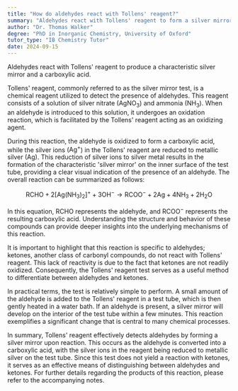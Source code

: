 ```yaml
---
title: "How do aldehydes react with Tollens' reagent?"
summary: "Aldehydes react with Tollens' reagent to form a silver mirror and a carboxylic acid."
author: "Dr. Thomas Walker"
degree: "PhD in Inorganic Chemistry, University of Oxford"
tutor_type: "IB Chemistry Tutor"
date: 2024-09-15
---
```


Aldehydes react with Tollens' reagent to produce a characteristic silver mirror and a carboxylic acid.

Tollens' reagent, commonly referred to as the silver mirror test, is a chemical reagent utilized to detect the presence of aldehydes. This reagent consists of a solution of silver nitrate ($\text{AgNO}_3$) and ammonia ($\text{NH}_3$). When an aldehyde is introduced to this solution, it undergoes an oxidation reaction, which is facilitated by the Tollens' reagent acting as an oxidizing agent.

During this reaction, the aldehyde is oxidized to form a carboxylic acid, while the silver ions ($\text{Ag}^+$) in the Tollens' reagent are reduced to metallic silver ($\text{Ag}$). This reduction of silver ions to silver metal results in the formation of the characteristic 'silver mirror' on the inner surface of the test tube, providing a clear visual indication of the presence of an aldehyde. The overall reaction can be summarized as follows:

$$
\text{RCHO} + 2[\text{Ag}(\text{NH}_3)_2]^+ + 3\text{OH}^- \rightarrow \text{RCOO}^- + 2\text{Ag} + 4\text{NH}_3 + 2\text{H}_2\text{O}
$$

In this equation, $\text{RCHO}$ represents the aldehyde, and $\text{RCOO}^-$ represents the resulting carboxylic acid. Understanding the structure and behavior of these compounds can provide deeper insights into the underlying mechanisms of this reaction.

It is important to highlight that this reaction is specific to aldehydes; ketones, another class of carbonyl compounds, do not react with Tollens' reagent. This lack of reactivity is due to the fact that ketones are not readily oxidized. Consequently, the Tollens' reagent test serves as a useful method to differentiate between aldehydes and ketones.

In practical terms, the test is relatively simple to perform. A small amount of the aldehyde is added to the Tollens' reagent in a test tube, which is then gently heated in a water bath. If an aldehyde is present, a silver mirror will develop on the interior of the test tube within a few minutes. This reaction exemplifies a significant change that is central to many chemical processes.

In summary, Tollens' reagent effectively detects aldehydes by forming a silver mirror upon reaction. This occurs as the aldehyde is converted into a carboxylic acid, with the silver ions in the reagent being reduced to metallic silver on the test tube. Since this test does not yield a reaction with ketones, it serves as an effective means of distinguishing between aldehydes and ketones. For further details regarding the products of this reaction, please refer to the accompanying notes.
    